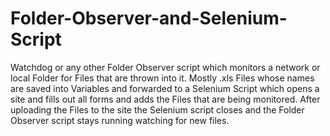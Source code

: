 # Folder-Observer-and-Selenium-Script
Watchdog or any other Folder Observer script which monitors a network or local Folder for Files that are thrown into it.
Mostly .xls Files whose names are saved into Variables and forwarded to a Selenium Script which opens a site and fills out all forms and adds the Files that are being monitored. 
After uploading the Files to the site the Selenium script closes and the Folder Observer script stays running watching for new files.
